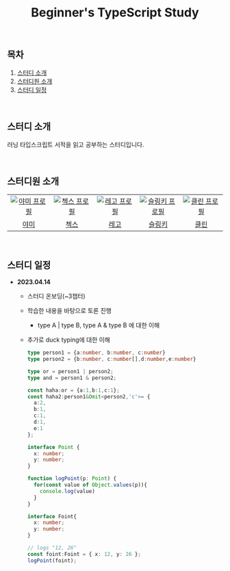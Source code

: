 <h1 align="center">Beginner's TypeScript Study</h1>

<br />

## 목차

1. [스터디 소개](#1)
2. [스터디원 소개](#2)
3. [스터디 일정](#3)

<br />

<div id="1"></div>

## 스터디 소개

러닝 타입스크립트 서적을 읽고 공부하는 스터디입니다.

<br />

<div id="2"></div>

## 스터디원 소개

<table>
  <tr>
    <td align="center" width="92px">
      <a href="https://github.com/feb-dain" target="_blank">
        <img src="https://avatars.githubusercontent.com/u/108778921?v=4" alt="야미 프로필" />
      </a>
    </td>
    <td align="center" width="92px">
      <a href="https://github.com/HyeryongChoi" target="_blank">
        <img src="https://avatars.githubusercontent.com/u/24777828?v=4" alt="첵스 프로필" />
      </a>
    </td>
    <td align="center" width="92px">
      <a href="https://github.com/regularPark" target="_blank">
        <img src="https://avatars.githubusercontent.com/u/90092440?v=4" alt="레고 프로필" />
      </a>
    </td>
    <td align="center" width="92px">
      <a href="https://github.com/dladncks1217" target="_blank">
        <img src="https://avatars.githubusercontent.com/u/45068522?v=4" alt="슬링키 프로필" />
      </a>
    </td>
     <td align="center" width="92px">
      <a href="https://github.com/hozzijeong" target="_blank">
        <img src="https://avatars.githubusercontent.com/u/50974359?v=4" alt="클린 프로필" />
      </a>
    </td>
  </tr>
  <tr>
    <td align="center">
      <a href="https://github.com/feb-dain" target="_blank">
        야미
      </a>
    </td>
    <td align="center">
      <a href="https://github.com/HyeryongChoi" target="_blank">
        첵스
      </a>
    </td>
    <td align="center">
      <a href="https://github.com/regularPark" target="_blank">
        레고
      </a>
    </td>
    <td align="center">
      <a href="https://github.com/dladncks1217" target="_blank">
        슬링키
      </a>
    </td>
    <td align="center">
      <a href="https://github.com/hozzijeong" target="_blank">
        클린
      </a>
    </td>
  </tr>
</table>

<br />

<div id="3"></div>

## 스터디 일정

- **2023.04.14**
  - 스터디 온보딩(~3챕터)
  - 학습한 내용을 바탕으로 토론 진행
    - type A | type B,  type A & type B 에 대한 이해
  - 추가로 duck typing에 대한 이해
    
    ```ts
    type person1 = {a:number, b:number, c:number}
    type person2 = {b:number, c:number[],d:number,e:number}

    type or = person1 | person2;
    type and = person1 & person2;

    const haha:or = {a:1,b:1,c:1};
    const haha2:person1&Omit<person2,'c'>= {
      a:2, 
      b:1,
      c:1,
      d:1,
      e:1
    };

    interface Point {
      x: number;
      y: number;
    }

    function logPoint(p: Point) {
      for(const value of Object.values(p)){
        console.log(value)
      }
    }

    interface Foint{
      x: number;
      y: number;
    }

    // logs "12, 26"
    const foint:Foint = { x: 12, y: 26 };
    logPoint(foint);
    ```

 
<br />
<br />
